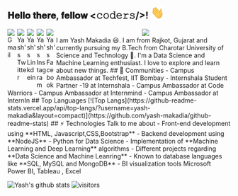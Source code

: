 <h2> 𝐇𝐞𝐥𝐥𝐨 𝐭𝐡𝐞𝐫𝐞, 𝐟𝐞𝐥𝐥𝐨𝐰 <𝚌𝚘𝚍𝚎𝚛𝚜/>! <img src="https://raw.githubusercontent.com/ABSphreak/ABSphreak/master/gifs/Hi.gif" width="30px"></h2>

<img align='right' src='https://user-images.githubusercontent.com/5713670/87202985-820dcb80-c2b6-11ea-9f56-7ec461c497c3.gif' width='200"'>

<a href="https://mailto:yashmakadia1908@gmail.com">
  <img align="left" alt="Gmail" width="22px" src="https://cdn.jsdelivr.net/npm/simple-icons@3.11.0/icons/gmail.svg" />
</a>
<a href="https://twitter.com/Yash_makadia08">
  <img align="left" alt="Yash's Twitter" width="22px" src="https://cdn.jsdelivr.net/npm/simple-icons@v3/icons/twitter.svg" />
</a>
<a href="https://www.linkedin.com/in/yashmakadia07/">
  <img align="left" alt="Yash's Linkdein" width="22px" src="https://cdn.jsdelivr.net/npm/simple-icons@v3/icons/linkedin.svg" />
</a>
<a href="https://www.instagram.com/yash.makadia7/">
  <img align="left" alt="Yash's Instagram" width="22px" src="https://cdn.jsdelivr.net/npm/simple-icons@v3/icons/instagram.svg" />
</a>
<a href="https://www.facebook.com/yash.makadia.39/">
  <img align="left" alt="Yash's Facebook" width="22px" src="https://cdn.jsdelivr.net/npm/simple-icons@3.11.0/icons/facebook.svg" />
</a>
<br>
I am Yash Makadia 😃. I am from Rajkot, Gujarat and currently pursuing my B.Tech from Charotar University of Science and Technology 🏫. I'm a Data Science and Machine Learning enthusiast. I love to explore and learn about new things.
## 👯 Communities
- Campus Ambassador at Techfest, IIT Bombay
- Internshala Student Partner -19 at Internshala
- Campus Ambassador at Code Warriors
- Campus Ambassador at Internmind
- Campus Ambassador at InternIn
## Top Languages
[![Top Langs](https://github-readme-stats.vercel.app/api/top-langs/?username=yash-makadia&layout=compact)](https://github.com/yash-makadia/github-readme-stats)
## ⚡ Technologies
Talk to me about
- Front-end development using **HTML, Javascript,CSS,Bootstrap**
- Backend development using **NodeJS**
- Python for Data Science
- Implementation of **Machine Learning and Deep Learning** algorithms
- Different projects regarding **Data Science and Machine Leanring**
- Known to database languages like **SQL, MySQL and MongoDB**
- BI visualization tools Microsoft Power BI, Tableau , Excel


![Yash's github stats](https://github-readme-stats.vercel.app/api?username=yash-makadia&show_icons=true&theme=highcontrast&count_private=true)
![visitors](https://visitor-badge.glitch.me/badge?page_id=yash-makadia)
